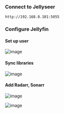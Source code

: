 ### Connect to Jellyseer
```
http://192.168.0.101:5055
```

### Configure Jellyfin
#### Set up user

![image](https://github.com/user-attachments/assets/9fc6652a-3dc0-4370-860c-441b2179c93f)

#### Sync libraries

![image](https://github.com/user-attachments/assets/2a209baa-6b33-4ef8-9ed5-edeb9fd896d9)

#### Add Radarr, Sonarr

![image](https://github.com/user-attachments/assets/ead2a48b-5ba3-446e-9a28-0102057f71d6)

![image](https://github.com/user-attachments/assets/6aadb817-439a-4473-aa63-d36ca95aeadc)


